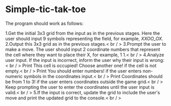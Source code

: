 # Simple-tic-tak-toe
The program should work as follows:

1.Get the initial 3x3 grid from the input as in the previous stages. Here the user should input 9 symbols representing the field, for example, _XXOO_OX_.  
2.Output this 3x3 grid as in the previous stages.< br / > 3.Prompt the user to make a move. The user should input 2 coordinate numbers that represent the cell where they want to place their X, for example, 1 1.< br / > 4.Analyze user input. If the input is incorrect, inform the user why their input is wrong:< br / >  Print This cell is occupied! Choose another one! if the cell is not empty.< br / >  Print You should enter numbers! if the user enters non-numeric symbols in the coordinates input.< br / >   Print Coordinates should be from 1 to 3! if the user enters coordinates outside the game grid.< br / >  Keep prompting the user to enter the coordinates until the user input is valid.< br / > 5.If the input is correct, update the grid to include the user's move and print the updated grid to the console.< br / > 
